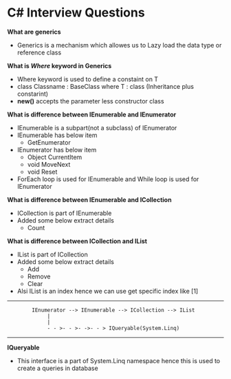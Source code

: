 # C# Interview Questions

**What are generics**
- Generics is a mechanism which allowes us to Lazy load the data type or reference class

**What is **_Where_** keyword in Generics**
- Where keyword is used to define a constaint on T
- class Classname<T> : BaseClass where T : class (Inheritance plus constarint)
- **new()** accepts the parameter less constructor class

**What is difference between IEnumerable and IEnumerator**
- IEnumerable is a subpart(not a subclass) of IEnumerator
- IEnumerable has below item
	- GetEnumerator
- IEnumerator has below item
	- Object CurrentItem
	- void MoveNext
	- void Reset
- ForEach loop is used for IEnumerable and While loop is used for IEnumerator

**What is difference between IEnumerable and ICollection**
- ICollection is part of IEnumerable
- Added some below extract details
	- Count
	
**What is difference between ICollection and IList**
- IList is part of ICollection 
- Added some below extract details
	- Add
	- Remove
	- Clear
- Alsi IList is an index hence we can use get specific index like [1]

-------------------------------------------------------------------------------------------------------------------

			IEnumerator --> IEnumerable --> ICollection --> IList
				 |
				 |
				 - - >- - >- ->- - > IQueryable(System.Linq)
-------------------------------------------------------------------------------------------------------------------

**IQueryable**
- This interface is a part of System.Linq namespace hence this is used to create a queries in database